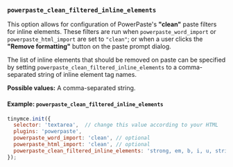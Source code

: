 
### `powerpaste_clean_filtered_inline_elements`

This option allows for configuration of PowerPaste's **"clean"** paste filters for inline elements. These filters are run when `powerpaste_word_import` or `powerpaste_html_import` are set to `"clean"`; or when a user clicks the **"Remove formatting"** button on the paste prompt dialog.

The list of inline elements that should be removed on paste can be specified by setting `powerpaste_clean_filtered_inline_elements` to a comma-separated string of inline element tag names.

**Possible values:**  A comma-separated string.

#### Example: `powerpaste_clean_filtered_inline_elements`

```js
tinymce.init({
  selector: 'textarea',  // change this value according to your HTML
  plugins: 'powerpaste',
  powerpaste_word_import: 'clean', // optional
  powerpaste_html_import: 'clean', // optional
  powerpaste_clean_filtered_inline_elements: 'strong, em, b, i, u, strike, sup, sub, font'
});
```